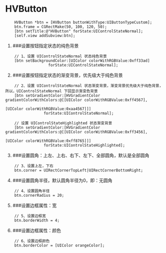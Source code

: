 # HVButton

```objc
	HVButton *btn = [HVButton buttonWithType:UIButtonTypeCustom];
	btn.frame = CGRectMake(50, 100, 120, 50);
	[btn setTitle:@"HVButton" forState:UIControlStateNormal];
	[self.view addSubview:btn];
```

1. ###设置按钮指定状态的纯色背景
```objc
	// 1、设置 UIControlStateNormal 状态纯色背景
    [btn setBackgroundColor:[UIColor colorWithRGBValue:0xff33ad]
                   forState:UIControlStateNormal];
```
2. ###设置按钮指定状态的渐变背景，优先级大于纯色背景
```objc
    // 2、设置 UIControlStateNormal 状态渐变背景，渐变背景优先级大于纯色背景，所以，UIControlStateNormal 下回显示渐变色背景
    [btn setGradientColor:[HVGradientColor gradientColorWithColors:@[[UIColor colorWithRGBValue:0xff4567],
                                                                     [UIColor colorWithRGBValue:0xaa4567]]]
                 forState:UIControlStateNormal];
    
    // 设置 UIControlStateHighlighted 状态渐变背景
    [btn setGradientColor:[HVGradientColor gradientColorWithColors:@[[UIColor colorWithRGBValue:0xff3456],
                                                                     [UIColor colorWithRGBValue:0xff8765]]]
                 forState:UIControlStateHighlighted];
```
3. ###设置圆角：上左、上右、右下、左下、全部圆角，默认是全部圆角
```objc
    // 3、设置上左，下右
    btn.corner = UIRectCornerTopLeft|UIRectCornerBottomRight;
```
4. ###设置圆角半径，默认圆角半径为0，即：无圆角
```objc
    // 4、设置圆角半径
    btn.cornerRadius = 20;
```
5. ###设置边框属性：宽
```objc
    // 5、设置边框宽
    btn.borderWidth = 4;
```

6. ###设置边框属性：颜色
```objc
    // 6、设置边框颜色
    btn.borderColor = [UIColor orangeColor];
```
 
